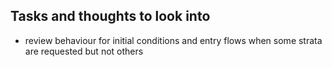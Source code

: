 ## Tasks and thoughts to look into
* review behaviour for initial conditions and entry flows when some strata are requested but not others